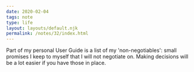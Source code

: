 ```yaml
---
date: 2020-02-04
tags: note
type: life
layout: layouts/default.njk
permalink: /notes/32/index.html
---
```


Part of my personal User Guide is a list of my 'non-negotiables': small promises I keep to myself that I will not negotiate on. Making decisions will be a lot easier if you have those in place.
